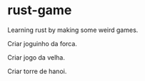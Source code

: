 # rust-game
Learning rust by making some weird games.

Criar joguinho da forca.

Criar jogo da velha.

Criar torre de hanoi.

